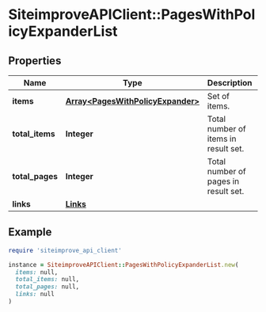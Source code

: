 # SiteimproveAPIClient::PagesWithPolicyExpanderList

## Properties

| Name | Type | Description | Notes |
| ---- | ---- | ----------- | ----- |
| **items** | [**Array&lt;PagesWithPolicyExpander&gt;**](PagesWithPolicyExpander.md) | Set of items. |  |
| **total_items** | **Integer** | Total number of items in result set. |  |
| **total_pages** | **Integer** | Total number of pages in result set. |  |
| **links** | [**Links**](Links.md) |  | [optional] |

## Example

```ruby
require 'siteimprove_api_client'

instance = SiteimproveAPIClient::PagesWithPolicyExpanderList.new(
  items: null,
  total_items: null,
  total_pages: null,
  links: null
)
```

